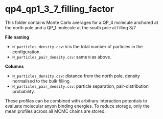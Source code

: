# qp4_qp1_3_7_filling_factor

This folder contains Monte Carlo averages for a QP\_4 molecule anchored at the north pole and a QP\_1 molecule at the south pole at filling 3/7.

**File naming**
- `N_particles_density.csv`: `N` is the total number of particles in the configuration.
- `N_particles_pair_density.csv`: same `N` as above.

**Columns**
- `N_particles_density.csv`: distance from the north pole, density normalised to the bulk filling.
- `N_particles_pair_density.csv`: particle separation, pair-distribution probability.

These profiles can be combined with arbitrary interaction potentials to evaluate molecular anyon binding energies. To reduce storage, only the mean profiles across all MCMC chains are stored.
